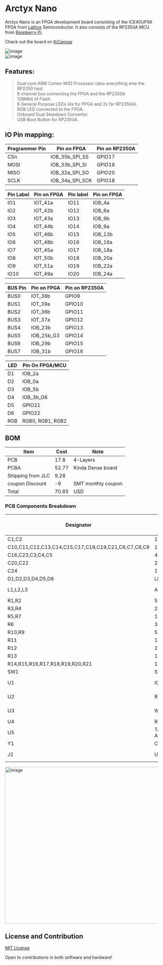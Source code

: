 # Arctyx Nano

Arctyx Nano is an FPGA development board consisting of the ICE40UP5K FPGA from [Lattice](https://latticesemi.com) Semiconductor. It also consists of the RP2350A MCU from [Raspberry Pi](https://raspberrypi.com).  

Check out the board on [KiCanvas](https://kicanvas.org/?github=https://github.com/Keyaan-07/Arctyx-Nano/tree/main/hardware_Arctyx-Nano)

![image](https://blueprint.hackclub.com/user-attachments/blobs/proxy/eyJfcmFpbHMiOnsiZGF0YSI6NjYyMywicHVyIjoiYmxvYl9pZCJ9fQ==--8e1904238cc1f1fccc21d808b4f02b6aca25bab1/image.png)  
![image](https://blueprint.hackclub.com/user-attachments/blobs/proxy/eyJfcmFpbHMiOnsiZGF0YSI6NjYyNCwicHVyIjoiYmxvYl9pZCJ9fQ==--e6b70fa875c88a282129f9bd7cd3edc8870532b8/image.png)  

## Features:
> Dual core ARM Cortex-M33 Processor (also everything else the RP2350 has)  
> 8 channel bus connecting the FPGA and the RP2350A  
> 128Mbit of Flash.  
> 6 General Purpose LEDs (4x for FPGA and 2x for RP2350A).  
> RGB LED connected to the FPGA.  
> Onboard Dual Stepdown Convertor.    
> USB Boot Button for RP2350A.  

## IO Pin mapping:

| Programmer Pin | Pin on FPGA     | Pin on RP2350A |
| -------------- | --------------- | -------------- |
| CSn            | IOB_35b_SPI_SS  | GPIO17         |
| MOSI           | IOB_33b_SPI_SI  | GPIO19         |
| MISO           | IOB_32a_SPI_SO  | GPIO20         |
| SCLK           | IOB_34a_SPI_SCK | GPIO18         |

| Pin Label | Pin on FPGA | Pin label | Pin on FPGA |
| --------- | ----------- | --------- | ----------- |
| IO1       | IOT_41a     | IO11      | IOB_4a      |
| IO2       | IOT_42b     | IO12      | IOB_6a      |
| IO3       | IOT_43a     | IO13      | IOB_9b      |
| IO4       | IOT_44b     | IO14      | IOB_9a      |
| IO5       | IOT_46b     | IO15      | IOB_13b     |
| IO6       | IOT_48b     | IO16      | IOB_16a     |
| IO7       | IOT_45a     | IO17      | IOB_18a     |
| IO8       | IOT_50b     | IO18      | IOB_20a     |
| IO9       | IOT_51a     | IO19      | IOB_22a     |
| IO10      | IOT_49a     | IO20      | IOB_24a     |

| BUS Pin | Pin on FPGA | Pin on RP2350A |
| ------- | ----------- | -------------- |
| BUS0    | IOT_38b     | GPIO9          |
| BUS1    | IOT_39a     | GPIO10         |
| BUS2    | IOT_36b     | GPIO11         |
| BUS3    | IOT_37a     | GPIO12         |
| BUS4    | IOB_23b     | GPIO13         |
| BUS5    | IOB_25b_G3  | GPIO14         |
| BUS6    | IOB_29b     | GPIO15         |
| BUS7    | IOB_31b     | GPIO16         |

| LED | Pin On FPGA/MCU  |
| --- | ---------------  |
| D1  | IOB_2a           |
| D2  | IOB_0a           |
| D3  | IOB_5b           |
| D4  | IOB_3b_G6        |
| D5  | GPIO21           |
| D6  | GPIO22           |
| RGB | RGB0, RGB1, RGB2 |


## BOM
| Item              | Cost  | Note               |
| ----------------- | ----- | ------------------ |
| PCB               | 17.8  | 4-Layers           |
| PCBA              | 52.77 | Kinda Dense board  |
| Shipping from JLC | 9.28  |                    |
| coupon Discount   | \-9   | SMT monthly coupon |
| Total             | 70.85 | USD                |

### PCB Components Breakdown
| Designator                                          | Designation                 | Footprint                                | Quantity | Amount | JLCPCB Lib type | JLCPCB Part Number |
| --------------------------------------------------- | --------------------------- | ---------------------------------------- | -------- | ------ | --------------- | ------------------ |
| C1,C2                                               | 15p                         | 0402                                     | 4        | 0.004  | Basic           | C1548              |
| C10,C11,C12,C13,C14,C15,C17,C18,C19,C21,C6,C7,C8,C9 | 100n                        | 0402                                     | 28       | 0.0336 | Basic           | C1525              |
| C16,C23,C3,C4,C5                                    | 4.7u                        | 0402                                     | 10       | 0.049  | Basic           | C23733             |
| C20,C22                                             | 22u                         | 0603                                     | 4        | 0.0348 | Basic           | C59461             |
| C24                                                 | 10u                         | 0603                                     | 2        | 0.0112 | Basic           | C19702             |
| D1,D2,D3,D4,D5,D6                                   | LED                         | 0603                                     | 12       | 0.1224 | Extended        | C2290            |
| L1,L2,L3                                            | AOTA-B201610S3R3-101-T      | IND-SMD_L2.0-W1.6_AOTA-B201610S3R3-101-T | 6        | 1.0782 | Extended        | C42411119          |
| R1,R2                                               | 5.1k                        | 0402                                     | 4        | 0.002  | Basic           | C25905             |
| R3,R4                                               | 27                          | 0402                                     | 20       | 0.012  | Extended        | C138021            |
| R5,R7                                               | 1k                          | 0402                                     | 4        | 0.0024 | Basic           | C11702             |
| R6                                                  | 33                          | 0402                                     | 2        | 0.0012 | Basic           | C25105             |
| R10,R9                                              | 51k                         | 0402                                     | 4        | 0.0024 | Basic           | C25794             |
| R11                                                 | 100k                        | 0402                                     | 2        | 0.0012 | Basic           | C25741             |
| R12                                                 | 22k                         | 0402                                     | 2        | 0.0012 | Basic           | C25768             |
| R13                                                 | 120                         | 0402                                     | 2        | 0.0012 | Basic           | C25079             |
| R14,R15,R16,R17,R18,R19,R20,R21                     | 100                         | 0402                                     | 16       | 0.008  | Basic           | C25076             |
| SW1                                                 | SW_Push                     | SW-SMD_L3.9-W3.0-P4.45                   | 2        | 0.0846 | Basic           | C720477            |
| U1                                                  | ICE40UP5K-SG48ITR           | QFN-48-1EP_7x7mm_P0.5mm_EP5.6x5.6mm      | 2        | 11.352 | Extended        | C2678152           |
| U2                                                  | RP2350A-QFN60               | RP2350A_QFN-60_EP_7.75x7.75_Pitch0.4mm   | 2        | 3.195  | Extended        | C42411118          |
| U3                                                  | W25Q128JVP                  | WSON-8-1EP_6x5mm_P1.27mm_EP3.4x4.3mm     | 2        | 2.472  | Extended        | C2441427           |
| U4                                                  | RT8075ZQW                   | WDFN-10_L3.0-W3.0-P0.50-BL-EP            | 2        | 0.864  | Extended        | C250416            |
| U5                                                  | TJ-S1608SW6TDSLCCYRGB-A5    | LED-ARRAY-SMD_4P-L1.6-W0.8-BL-FD         | 6        | 0.4314 | Extended        | C5356078           |
| Y1                                                  | Crystal_GND24               | Crystal_SMD_3225-4Pin_3.2x2.5mm          | 2        | 0.1290  | Basic        | C9002          |
| J1                                                  | USB_C_Receptacle_USB2.0_16P | USB_C_Receptacle_XKB_U262-16XN-4BVC11    | 0        | 0      | Do Not Place    | Do Not Place       |

<img width="1149" height="516" alt="image" src="https://github.com/user-attachments/assets/9f54a06f-3328-4dee-9e41-1fde40841cb8" />



## License and Contribution

[MIT License](/LICENSE)

Open to contributions in both software and hardware!
